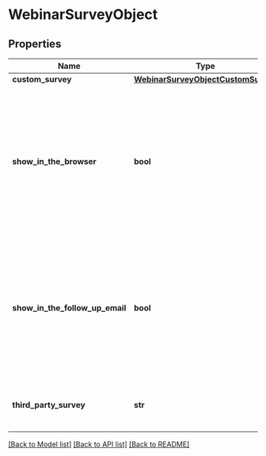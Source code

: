 # WebinarSurveyObject

## Properties
Name | Type | Description | Notes
------------ | ------------- | ------------- | -------------
**custom_survey** | [**WebinarSurveyObjectCustomSurvey**](WebinarSurveyObjectCustomSurvey.md) |  | [optional] 
**show_in_the_browser** | **bool** | Whether the **Show in the browser when the webinar ends** option is enabled.  * &#x60;true&#x60; - Enabled.  * &#x60;false&#x60; - Disabled.    This value defaults to &#x60;true&#x60;. | [optional] [default to True]
**show_in_the_follow_up_email** | **bool** | Whether the **Show the link on the follow-up email** option is enabled.  * &#x60;true&#x60; - Enabled.  * &#x60;false&#x60; - Disabled.    This value defaults to &#x60;false&#x60;. | [optional] [default to False]
**third_party_survey** | **str** | The link to the third party webinar survey. | [optional] 

[[Back to Model list]](../README.md#documentation-for-models) [[Back to API list]](../README.md#documentation-for-api-endpoints) [[Back to README]](../README.md)

